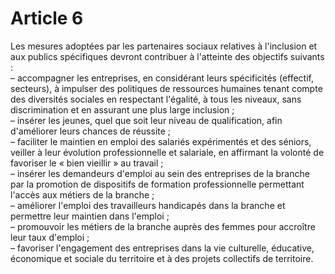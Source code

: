 # Article 6

Les mesures adoptées par les partenaires sociaux relatives à l'inclusion et aux publics spécifiques devront contribuer à l'atteinte des objectifs suivants :  
 – accompagner les entreprises, en considérant leurs spécificités (effectif, secteurs), à impulser des politiques de ressources humaines tenant compte des diversités sociales en respectant l'égalité, à tous les niveaux, sans discrimination et en assurant une plus large inclusion ;  
 – insérer les jeunes, quel que soit leur niveau de qualification, afin d'améliorer leurs chances de réussite ;  
 – faciliter le maintien en emploi des salariés expérimentés et des séniors, veiller à leur évolution professionnelle et salariale, en affirmant la volonté de favoriser le « bien vieillir » au travail ;  
 – insérer les demandeurs d'emploi au sein des entreprises de la branche par la promotion de dispositifs de formation professionnelle permettant l'accès aux métiers de la branche ;  
 – améliorer l'emploi des travailleurs handicapés dans la branche et permettre leur maintien dans l'emploi ;  
 – promouvoir les métiers de la branche auprès des femmes pour accroître leur taux d'emploi ;  
 – favoriser l'engagement des entreprises dans la vie culturelle, éducative, économique et sociale du territoire et à des projets collectifs de territoire.

